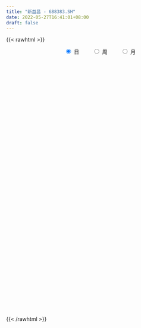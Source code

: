 ```yaml
---
title: "新益昌 - 688383.SH"
date: 2022-05-27T16:41:01+08:00
draft: false
---
```

{{< rawhtml >}}
    <div style="text-align: center">
        <label style="padding: 1rem;"><input style="margin-right: .5rem" type="radio" name="period" value="D" checked onclick="period_change(this)">日</label>
        <label style="padding: 1rem;"><input style="margin-right: .5rem" type="radio" name="period" value="W" onclick="period_change(this)">周</label>
        <label style="padding: 1rem;"><input style="margin-right: .5rem" type="radio" name="period" value="M" onclick="period_change(this)">月</label>
    </div>
    <div id="chart" style="height: 700px;"></div> 
    <script type="text/javascript">
        const D_v = [31404.75,16351.56,19455.11,16483.7,15558.2,25021.98,15940.44,15483.28,14411.2,16862.56,26084.08,29515.45,23169.97,27261.58,18315.02,18889.38,17519.26,16087.8,14734.03,14276.02,18270.95,21196.52,15269.66,16580.1,15384.75,16151.44,13038.47,8893.87,14015.18,21199.2,10646.57,11184.3,10819.74,9390.0,16556.42,15435.05,11067.27,8797.71,13297.95,10973.95,13523.64,16883.72,9281.87,7780.94,12991.31,15340.38,31327.19,19945.08,23242.19,25419.22,26853.98,31761.41,30142.75,15340.8,26207.62,22211.7,9803.59,10800.63,17010.48,17370.1,11256.72,17904.25,16397.84,25477.28,14022.96,11879.65,14150.5,9785.07,12748.46,9013.14,7196.49,8900.14,5741.16,7826.05,6472.16,7876.04,7375.06,6419.36,9622.27,7950.13,6999.28,10208.68,11748.69,16795.93,8643.12,5875.36,6264.0,6920.66,8463.85,9010.93,8912.65,6151.01,7303.03,8832.55,7699.36,6417.32,6814.95,6954.3,5585.64,7138.38,9784.05,5937.79,26338.94,9676.67,8092.71,6282.72,8802.97,8351.29,6245.04,10428.5,7797.22,14326.71,10274.61,7120.0,7423.99,4576.09,5640.44,12399.8,9103.33,7702.27,11990.84,13901.15,11759.64,10203.63,10783.64,15805.1,16218.54,13604.64,20715.54,12754.35,8295.85,9204.01,13205.37,10924.89,10962.14,9248.11,12858.98,12373.65,6210.03,22622.54,10911.73,20326.15,10949.96,11419.84,5799.81,12294.47,11257.08,6985.64,10703.61,7754.73,7727.02,8147.6,10849.76,10946.46,11491.14,8327.55,6468.4,8347.81,8370.77,6614.71,4325.42,5863.91,5299.47,5416.82,4684.1,4394.07,14162.89,10006.03,7539.8,4441.07,3777.71,6165.71,5053.68,5224.85,5896.58,6571.9,6100.68,13379.88,6417.54,10019.21,11502.81,7346.67,9141.06,10422.97,8154.52,12759.94,8440.48,15107.91,9070.12,9293.63,8468.22,10137.33,5853.17,11761.37,11433.05,6709.3,8688.41,6857.29,7611.29,10324.98,6627.69,9742.57,14801.07,13284.4,5548.24,10743.27,4831.92,4540.47,3766.02,5534.33,4545.94,6495.07,6262.66,4009.15,4532.64,4842.54,4939.91,5529.59,6743.88,8226.14,8180.9,8843.31,7894.01,9615.37,5658.63,3521.55,4228.23,3977.37,6048.2,10803.17,11710.85,7699.64,13527.36,8855.12,9277.06,3819.78,5369.58,6600.4,3591.39,3337.79,8122.28,3260.37,6052.92,4458.79,5063.95,4292.03,8968.22,4431.84,4896.68,3678.12]
const D_histogram = [0.0,0.1257207977,0.1746687641,0.351222427,0.3743393033,0.5902285015,1.0999905396,1.7085571668,2.0675640732,2.5114629541,2.3177872613,1.5513109893,0.8645098945,0.2233899144,-0.0050014592,-0.5945133574,-0.9492556993,-1.0544026965,-1.1470790306,-1.2321244426,-1.1347272963,-0.075446853,0.6302607202,0.7861926259,0.6539400642,0.8832080503,0.8055627119,0.4343996889,0.8211739572,2.1375796169,2.8517145595,2.6153736833,2.2696302233,1.9461243901,0.9681452969,0.3916368074,0.0156809661,-0.2914810707,-0.4162282834,-0.3540592776,-0.7489931045,-1.5733076899,-1.995815245,-2.5156665668,-2.4381327921,-0.7912867496,1.1739061909,2.1869670586,3.1386633974,3.3030710193,4.3682448097,5.3686971286,4.7029215157,3.9576410282,2.2085086198,1.5161107037,0.6356581478,-0.1201226709,-1.2460737251,-1.7725350169,-1.8009887203,-1.4357614878,-1.6903455542,-2.8912141293,-3.5396885129,-3.5650221513,-2.6312870699,-1.9741120384,-0.9120479526,-0.5636726099,-0.3126496653,-0.5039578604,-0.7481823336,-1.1616754822,-1.633326734,-2.0064074397,-2.452481504,-2.6421931494,-2.241716245,-2.301518318,-2.2821403405,-2.7360821105,-2.707439693,-3.2836079522,-3.2139128681,-3.2501018972,-3.3254833629,-3.3309358554,-2.6069369273,-1.8955326378,-0.9952515203,-0.4235631923,-0.342104575,0.0718791387,0.8855686003,0.8833917472,0.7623395423,0.5630905042,1.0310904876,1.2490583133,1.2973140897,1.2968906399,0.2361961051,-0.6075520369,-1.2001457235,-1.5166430551,-1.493259864,-1.2636029631,-1.2641756589,-1.4329438907,-1.0785421149,-0.3370427817,0.2975491702,0.8599070619,1.3844791868,1.5956137644,1.6574901435,1.8459838413,1.5911235191,1.5550399682,1.8624743519,1.784117207,1.1908550519,0.7844311799,0.3544491216,0.5204707942,1.069950146,1.4430714044,1.7402420395,1.87836632,1.7068086123,1.7176702139,1.796902922,1.927332893,1.5636136334,1.3606941252,0.7759772065,-0.082977378,-0.4482941855,-0.0028509487,0.3926245815,0.1684541148,-0.005790842,-0.3750832287,-0.5694450973,-1.0504721269,-1.7199409239,-2.0830479268,-2.1390916764,-2.2437496879,-2.4837878432,-2.570264458,-2.1429435794,-1.750611022,-1.0713151054,-0.6161048121,-0.3448655235,-0.1710978346,0.0094385176,0.0858144317,0.1948135232,0.1100566743,0.2271379274,0.0645735311,0.088657235,0.2218820104,0.6744862566,0.4379166466,0.0201057236,-0.2603418161,-0.3385658445,-0.2628316183,-0.2937196956,-0.262788942,-0.4155811283,-0.257841137,-0.4473007579,-0.9321336466,-1.2203724809,-1.6993503906,-1.5847725246,-1.1803318212,-0.8252347625,-0.1961582162,-0.0143711132,0.2036750685,0.2672654312,0.9186958076,1.0650422165,1.4016356895,1.4530887797,1.2751398981,0.9611047307,0.5007401629,0.1184315717,-0.3374951172,-0.6496068042,-0.8690522778,-0.8401569951,-0.7815653625,-0.8039299601,-0.7151256633,-0.1518733374,0.4740804766,0.8010300535,1.1985732817,1.2511163653,1.3275121052,1.2484545491,0.8607479054,0.570449822,0.3666104512,0.3633815444,0.2057110669,0.0668879467,0.0031624153,-0.1122682746,-0.4637599206,-0.9743597035,-1.1912992767,-1.5917204063,-1.6377165139,-1.4841399536,-1.1699380652,-1.0049891457,-0.8895294626,-0.8997349265,-0.8252986921,-1.0967775975,-0.9786630467,0.0963523106,0.5683956252,1.2127404701,1.601792435,1.9088944748,1.9897435898,2.2435640379,2.1815000012,2.093949331,1.8696257646,1.9199854344,1.8859681972,1.8865327922,1.8833833937,1.753801413,1.7436898005,1.2376767146,0.7744846409,0.4206366386,0.2594894617]
const D_fast = [0.0,0.1571509972,0.2497661545,0.5141254242,0.6308271263,0.9942734499,1.7790331229,2.8147390418,3.6906369665,4.7624015859,5.1481727084,4.7695241838,4.2988505626,3.7135780611,3.4839363227,2.7457960852,2.1537398184,1.784992147,1.4055460553,1.0124695326,0.8261848549,1.8666035849,2.7298763382,3.0823564003,3.1135888547,3.5636588533,3.687404193,3.4248410922,4.0169088498,5.8677094138,7.2947729962,7.7122755409,7.9339396366,8.096964901,7.3610221321,6.8824228443,6.5103872446,6.1303549401,5.9015506566,5.8752048429,5.29302274,4.0753812321,3.1539198657,2.0051519022,1.4731524788,2.922176834,5.1808463221,6.7406489545,8.4770111427,9.4671865194,11.6244215122,13.9670481133,14.4770028793,14.7211326489,13.5241273954,13.2107571553,12.4892191363,11.7034076499,10.2659381644,9.2963431184,8.8176422349,8.8239290955,8.1467586405,6.2230865331,4.6896900213,3.7731008451,4.0490141589,4.2126611808,5.0467132785,5.2541704687,5.427030997,5.1097333368,4.6784632801,3.9745512611,3.0945683257,2.2198857602,1.1606913198,0.3104313871,0.1504792303,-0.4847024223,-1.0358595299,-2.1738218275,-2.8220393333,-4.2191095805,-4.9528927134,-5.8016072168,-6.7083595233,-7.5465459797,-7.4742812834,-7.2367601534,-6.5852919159,-6.119494386,-6.1235619124,-5.6916084141,-4.6565268024,-4.4378557186,-4.3683230379,-4.4267994501,-3.7010268448,-3.1707944407,-2.7982101418,-2.4744109317,-3.4760564403,-4.4716925915,-5.364322709,-6.0599808043,-6.4099125792,-6.4961564191,-6.8127730296,-7.3397772341,-7.255010987,-6.5977723492,-5.8887931047,-5.1114584476,-4.240766526,-3.6307285073,-3.1544795923,-2.5044899342,-2.3615693766,-2.0088929355,-1.2358399638,-0.8681678069,-1.163716199,-1.374032276,-1.715402054,-1.4192626829,-0.6022957946,0.131593315,0.8638244599,1.4715403204,1.7266847658,2.1669639209,2.6954223595,3.3076855537,3.3348697025,3.4721237255,3.0814011086,2.2017021795,1.7243118256,2.1690423252,2.6626740008,2.4806170628,2.3049243955,1.8418612016,1.5051380587,0.7614929974,-0.3379610306,-1.2218300152,-1.8126466839,-2.4782421174,-3.3392272334,-4.0682699627,-4.176684979,-4.2220051771,-3.8105380369,-3.5093539466,-3.3243310388,-3.1933378086,-3.0104418271,-2.912612305,-2.7549098327,-2.812152513,-2.638286778,-2.7847077916,-2.738459779,-2.549764501,-1.9285386905,-2.0556291389,-2.468413631,-2.8139466248,-2.9768121142,-2.9667857927,-3.0711037938,-3.1058702757,-3.3625577441,-3.2692780371,-3.5705628474,-4.2884291478,-4.8817611023,-5.7855766097,-6.0671918748,-5.9578341268,-5.8090457586,-5.2290087663,-5.0508144417,-4.7818494929,-4.6514427724,-3.7703384442,-3.357731481,-2.6707290857,-2.2560038005,-2.1151677076,-2.1889266923,-2.5241062194,-2.8768069177,-3.4171073859,-3.891620774,-4.328329317,-4.5094732831,-4.6462729912,-4.8696200788,-4.9595971978,-4.4343132062,-3.6898392731,-3.1626321828,-2.4654456342,-2.1001234592,-1.691849693,-1.4587936118,-1.6313132792,-1.7789989071,-1.8911856651,-1.8035691858,-1.9098118965,-2.03191303,-2.0948479577,-2.2383457163,-2.7057773423,-3.4599670511,-3.9747314435,-4.7730826746,-5.2285079107,-5.4459663389,-5.4242489667,-5.5105473337,-5.6174700162,-5.8526092118,-5.9844976503,-6.5301709552,-6.656722166,-5.557618731,-4.9434765101,-3.9959465477,-3.2064464741,-2.4221208156,-1.8438358031,-1.0291243455,-0.5458133819,-0.1098767194,0.1332061554,0.6635621837,1.1010369958,1.5732347889,2.0409312388,2.3497996114,2.775610449,2.5790165418,2.3094456282,2.0607567857,1.9644819741]
const D_slow = [0.0,0.0314301994,0.0750973904,0.1629029972,0.256487823,0.4040449484,0.6790425833,1.106181875,1.6230728933,2.2509386318,2.8303854471,3.2182131945,3.4343406681,3.4901881467,3.4889377819,3.3403094425,3.1029955177,2.8393948436,2.5526250859,2.2445939753,1.9609121512,1.9420504379,2.099615618,2.2961637745,2.4596487905,2.6804508031,2.881841481,2.9904414033,3.1957348926,3.7301297968,4.4430584367,5.0969018575,5.6643094133,6.1508405109,6.3928768351,6.490786037,6.4947062785,6.4218360108,6.31777894,6.2292641206,6.0420158444,5.648688922,5.1497351107,4.520818469,3.911285271,3.7134635836,4.0069401313,4.5536818959,5.3383477453,6.1641155001,7.2561767025,8.5983509847,9.7740813636,10.7634916207,11.3156187756,11.6946464516,11.8535609885,11.8235303208,11.5120118895,11.0688781353,10.6186309552,10.2596905833,9.8371041947,9.1143006624,8.2293785342,7.3381229964,6.6803012289,6.1867732193,5.9587612311,5.8178430786,5.7396806623,5.6136911972,5.4266456138,5.1362267432,4.7278950597,4.2262931998,3.6131728238,2.9526245365,2.3921954752,1.8168158957,1.2462808106,0.562260283,-0.1145996403,-0.9355016283,-1.7389798454,-2.5515053196,-3.3828761604,-4.2156101242,-4.8673443561,-5.3412275155,-5.5900403956,-5.6959311937,-5.7814573374,-5.7634875527,-5.5420954027,-5.3212474659,-5.1306625803,-4.9898899542,-4.7321173323,-4.419852754,-4.0955242316,-3.7713015716,-3.7122525453,-3.8641405546,-4.1641769855,-4.5433377492,-4.9166527152,-5.232553456,-5.5485973707,-5.9068333434,-6.1764688721,-6.2607295675,-6.186342275,-5.9713655095,-5.6252457128,-5.2263422717,-4.8119697358,-4.3504737755,-3.9526928957,-3.5639329037,-3.0983143157,-2.6522850139,-2.354571251,-2.158463456,-2.0698511756,-1.9397334771,-1.6722459406,-1.3114780895,-0.8764175796,-0.4068259996,0.0198761535,0.449293707,0.8985194375,1.3803526607,1.7712560691,2.1114296004,2.305423902,2.2846795575,2.1726060111,2.1718932739,2.2700494193,2.312162948,2.3107152375,2.2169444303,2.074583156,1.8119651243,1.3819798933,0.8612179116,0.3264449925,-0.2344924295,-0.8554393903,-1.4980055048,-2.0337413996,-2.4713941551,-2.7392229315,-2.8932491345,-2.9794655154,-3.022239974,-3.0198803446,-2.9984267367,-2.9497233559,-2.9222091873,-2.8654247054,-2.8492813227,-2.8271170139,-2.7716465113,-2.6030249472,-2.4935457855,-2.4885193546,-2.5536048087,-2.6382462698,-2.7039541743,-2.7773840982,-2.8430813337,-2.9469766158,-3.0114369001,-3.1232620895,-3.3562955012,-3.6613886214,-4.0862262191,-4.4824193502,-4.7775023055,-4.9838109962,-5.0328505502,-5.0364433285,-4.9855245614,-4.9187082036,-4.6890342517,-4.4227736976,-4.0723647752,-3.7090925803,-3.3903076057,-3.1500314231,-3.0248463823,-2.9952384894,-3.0796122687,-3.2420139697,-3.4592770392,-3.669316288,-3.8647076286,-4.0656901186,-4.2444715345,-4.2824398688,-4.1639197497,-3.9636622363,-3.6640189159,-3.3512398245,-3.0193617982,-2.7072481609,-2.4920611846,-2.3494487291,-2.2577961163,-2.1669507302,-2.1155229635,-2.0988009768,-2.098010373,-2.1260774416,-2.2420174218,-2.4856073476,-2.7834321668,-3.1813622684,-3.5907913968,-3.9618263853,-4.2543109015,-4.505558188,-4.7279405536,-4.9528742853,-5.1591989583,-5.4333933577,-5.6780591193,-5.6539710417,-5.5118721354,-5.2086870178,-4.8082389091,-4.3310152904,-3.8335793929,-3.2726883835,-2.7273133831,-2.2038260504,-1.7364196093,-1.2564232507,-0.7849312014,-0.3132980033,0.1575478451,0.5959981984,1.0319206485,1.3413398272,1.5349609874,1.640120147,1.7049925124]
const D_data = [['2021-05-18', 94.45, 96.01, 90.58, 98.98],['2021-05-19', 94.0, 97.98, 93.0, 98.8],['2021-05-20', 97.0, 97.62, 95.62, 103.66],['2021-05-21', 95.8, 100.06, 93.4, 101.0],['2021-05-24', 98.91, 99.0, 94.0, 101.08],['2021-05-25', 98.04, 102.5, 97.19, 107.76],['2021-05-26', 102.11, 108.91, 101.0, 108.91],['2021-05-27', 108.0, 114.44, 107.83, 119.45],['2021-05-28', 114.99, 115.65, 109.8, 118.99],['2021-05-31', 115.5, 121.01, 112.05, 123.51],['2021-06-01', 120.94, 116.0, 109.88, 121.01],['2021-06-02', 113.77, 108.2, 104.0, 114.89],['2021-06-03', 106.88, 106.7, 103.1, 109.3],['2021-06-04', 106.0, 104.6, 100.0, 108.88],['2021-06-07', 105.27, 108.0, 105.27, 112.0],['2021-06-08', 108.0, 101.5, 100.0, 109.99],['2021-06-09', 99.0, 101.72, 97.5, 104.15],['2021-06-10', 102.0, 103.22, 98.6, 105.76],['2021-06-11', 104.77, 102.34, 98.0, 105.83],['2021-06-15', 104.4, 101.34, 95.08, 104.76],['2021-06-16', 100.45, 103.01, 99.88, 111.0],['2021-06-17', 103.78, 118.0, 100.95, 122.99],['2021-06-18', 116.39, 118.87, 115.32, 121.8],['2021-06-21', 117.0, 115.2, 112.0, 121.8],['2021-06-22', 115.51, 112.57, 107.27, 117.99],['2021-06-23', 112.01, 118.35, 110.51, 121.55],['2021-06-24', 116.87, 115.99, 111.86, 117.44],['2021-06-25', 114.0, 112.01, 110.94, 116.8],['2021-06-28', 112.0, 122.5, 111.58, 125.0],['2021-06-29', 122.81, 140.46, 117.3, 142.68],['2021-06-30', 141.89, 141.01, 135.15, 144.9],['2021-07-01', 141.1, 133.27, 131.95, 142.2],['2021-07-02', 131.21, 133.05, 130.1, 139.55],['2021-07-05', 135.71, 134.05, 131.11, 139.0],['2021-07-06', 135.0, 124.38, 120.0, 138.27],['2021-07-07', 119.9, 126.66, 119.2, 130.85],['2021-07-08', 127.5, 127.68, 122.86, 128.89],['2021-07-09', 125.53, 127.5, 121.93, 130.0],['2021-07-12', 129.89, 129.24, 122.63, 133.0],['2021-07-13', 128.63, 132.0, 128.63, 134.8],['2021-07-14', 134.95, 125.8, 123.54, 137.9],['2021-07-15', 125.0, 117.01, 112.57, 127.66],['2021-07-16', 117.5, 118.0, 115.12, 121.45],['2021-07-19', 118.0, 113.1, 113.1, 120.59],['2021-07-20', 112.0, 118.0, 111.06, 121.27],['2021-07-21', 126.0, 141.6, 125.1, 141.6],['2021-07-22', 149.51, 156.1, 148.88, 161.0],['2021-07-23', 157.32, 154.21, 149.5, 159.32],['2021-07-26', 164.0, 161.62, 156.16, 167.66],['2021-07-27', 165.99, 158.19, 157.01, 175.5],['2021-07-28', 158.11, 176.86, 155.55, 189.83],['2021-07-29', 177.0, 186.7, 173.12, 202.2],['2021-07-30', 189.28, 172.08, 170.27, 189.28],['2021-08-02', 173.59, 172.2, 168.69, 179.99],['2021-08-03', 174.58, 156.9, 156.0, 174.58],['2021-08-04', 153.52, 166.66, 153.52, 169.99],['2021-08-05', 164.1, 162.58, 159.18, 166.66],['2021-08-06', 164.83, 161.6, 159.12, 166.66],['2021-08-09', 160.24, 152.97, 151.0, 161.6],['2021-08-10', 152.98, 156.4, 150.0, 163.66],['2021-08-11', 157.0, 161.25, 150.5, 161.53],['2021-08-12', 160.24, 167.29, 156.69, 168.48],['2021-08-13', 166.0, 160.0, 159.0, 179.0],['2021-08-16', 160.0, 143.7, 139.41, 160.0],['2021-08-17', 143.86, 144.26, 142.18, 151.95],['2021-08-18', 146.95, 148.5, 143.3, 151.88],['2021-08-19', 146.01, 161.5, 145.0, 163.99],['2021-08-20', 163.0, 161.42, 158.67, 169.99],['2021-08-23', 161.6, 170.87, 160.0, 171.95],['2021-08-24', 170.0, 166.0, 160.06, 170.5],['2021-08-25', 162.98, 166.88, 160.15, 169.99],['2021-08-26', 168.0, 161.98, 161.0, 173.9],['2021-08-27', 161.0, 160.42, 158.18, 163.96],['2021-08-30', 163.98, 156.5, 153.88, 168.0],['2021-08-31', 154.92, 152.95, 149.0, 158.88],['2021-09-01', 156.53, 151.07, 145.0, 156.54],['2021-09-02', 148.98, 146.7, 145.01, 152.93],['2021-09-03', 146.43, 146.61, 145.0, 153.15],['2021-09-06', 146.6, 153.0, 144.0, 156.3],['2021-09-07', 152.77, 146.63, 145.88, 154.9],['2021-09-08', 146.63, 145.89, 144.07, 149.87],['2021-09-09', 148.2, 136.89, 135.05, 148.3],['2021-09-10', 135.85, 139.63, 135.18, 142.87],['2021-09-13', 138.58, 128.08, 123.0, 139.25],['2021-09-14', 127.18, 132.0, 127.0, 133.38],['2021-09-15', 130.14, 127.86, 126.69, 133.0],['2021-09-16', 129.79, 124.0, 122.43, 129.79],['2021-09-17', 124.3, 121.44, 118.3, 127.0],['2021-09-22', 121.33, 129.5, 120.39, 130.99],['2021-09-23', 129.54, 130.7, 122.02, 132.96],['2021-09-24', 130.3, 135.5, 128.01, 138.78],['2021-09-27', 135.8, 134.0, 130.98, 137.3],['2021-09-28', 131.6, 128.5, 126.66, 136.0],['2021-09-29', 128.21, 133.08, 124.98, 137.12],['2021-09-30', 132.5, 141.0, 132.5, 144.0],['2021-10-08', 141.88, 132.91, 132.62, 143.0],['2021-10-11', 130.99, 131.0, 128.08, 134.9],['2021-10-12', 132.7, 128.96, 125.13, 132.7],['2021-10-13', 128.8, 138.0, 128.68, 139.6],['2021-10-14', 138.0, 136.99, 132.05, 139.9],['2021-10-15', 135.99, 136.0, 133.2, 138.0],['2021-10-18', 135.5, 136.0, 133.0, 139.39],['2021-10-19', 122.5, 119.91, 118.5, 131.0],['2021-10-20', 120.19, 116.77, 116.0, 120.32],['2021-10-21', 117.35, 114.72, 114.0, 118.78],['2021-10-22', 116.0, 114.0, 113.8, 117.48],['2021-10-25', 114.0, 115.58, 111.8, 116.75],['2021-10-26', 115.5, 117.02, 115.49, 121.5],['2021-10-27', 117.04, 112.97, 112.15, 117.52],['2021-10-28', 112.55, 108.5, 107.57, 115.79],['2021-10-29', 108.35, 113.69, 107.8, 114.55],['2021-11-01', 113.56, 120.06, 112.11, 121.28],['2021-11-02', 119.43, 121.55, 117.36, 123.34],['2021-11-03', 121.0, 123.49, 119.2, 124.5],['2021-11-04', 122.77, 126.04, 121.68, 126.36],['2021-11-05', 126.18, 124.53, 123.05, 127.44],['2021-11-08', 122.33, 123.99, 119.94, 124.68],['2021-11-09', 123.05, 127.01, 122.68, 132.78],['2021-11-10', 127.14, 122.06, 120.2, 127.14],['2021-11-11', 122.0, 124.74, 120.11, 128.45],['2021-11-12', 124.29, 130.68, 123.22, 133.86],['2021-11-15', 133.91, 127.52, 126.69, 139.47],['2021-11-16', 126.53, 120.08, 119.8, 129.33],['2021-11-17', 120.2, 120.18, 116.46, 122.71],['2021-11-18', 120.0, 117.77, 117.01, 122.45],['2021-11-19', 116.52, 124.59, 116.0, 128.32],['2021-11-22', 127.26, 131.72, 124.27, 132.8],['2021-11-23', 135.32, 132.81, 131.75, 138.0],['2021-11-24', 132.0, 134.8, 131.0, 143.88],['2021-11-25', 136.98, 135.35, 128.01, 138.92],['2021-11-26', 135.26, 132.79, 131.96, 137.7],['2021-11-29', 131.0, 136.05, 129.17, 138.0],['2021-11-30', 138.99, 138.66, 137.0, 142.9],['2021-12-01', 139.7, 141.53, 136.48, 144.31],['2021-12-02', 142.0, 136.33, 136.04, 142.8],['2021-12-03', 136.0, 138.26, 133.84, 139.14],['2021-12-06', 140.0, 132.51, 131.53, 141.04],['2021-12-07', 133.1, 125.76, 123.98, 134.4],['2021-12-08', 125.76, 128.73, 125.76, 129.88],['2021-12-09', 129.29, 139.24, 129.0, 150.0],['2021-12-10', 138.0, 141.37, 138.0, 147.0],['2021-12-13', 140.49, 134.62, 131.08, 140.49],['2021-12-14', 133.99, 134.56, 131.33, 138.0],['2021-12-15', 134.76, 130.81, 129.51, 136.41],['2021-12-16', 129.1, 131.4, 129.1, 132.26],['2021-12-17', 131.0, 125.6, 125.49, 131.4],['2021-12-20', 126.23, 119.23, 119.0, 126.61],['2021-12-21', 120.3, 118.9, 118.1, 120.9],['2021-12-22', 118.77, 120.0, 117.0, 125.1],['2021-12-23', 119.8, 117.2, 117.13, 121.55],['2021-12-24', 117.0, 112.59, 112.23, 118.3],['2021-12-27', 112.34, 111.43, 109.41, 114.87],['2021-12-28', 112.86, 116.65, 111.01, 116.99],['2021-12-29', 116.58, 116.55, 111.77, 117.88],['2021-12-30', 116.01, 121.55, 115.86, 122.7],['2021-12-31', 120.33, 120.74, 119.51, 124.85],['2022-01-04', 121.46, 119.6, 118.5, 122.88],['2022-01-05', 116.5, 118.95, 114.63, 121.29],['2022-01-06', 117.87, 119.5, 117.52, 122.55],['2022-01-07', 119.19, 118.5, 117.5, 123.97],['2022-01-10', 117.01, 119.1, 116.0, 120.43],['2022-01-11', 119.0, 116.44, 114.47, 120.0],['2022-01-12', 116.91, 118.78, 115.08, 120.0],['2022-01-13', 117.92, 114.86, 113.82, 118.2],['2022-01-14', 114.29, 116.48, 113.08, 118.48],['2022-01-17', 115.0, 118.0, 115.0, 118.82],['2022-01-18', 119.2, 123.57, 119.2, 127.8],['2022-01-19', 122.88, 115.6, 115.6, 123.52],['2022-01-20', 115.57, 111.38, 111.0, 116.54],['2022-01-21', 111.0, 110.75, 108.15, 113.31],['2022-01-24', 111.85, 111.7, 110.2, 114.73],['2022-01-25', 111.11, 113.0, 110.82, 114.89],['2022-01-26', 112.02, 111.17, 109.51, 114.14],['2022-01-27', 111.6, 111.32, 110.8, 114.6],['2022-01-28', 113.44, 108.0, 107.01, 113.44],['2022-02-07', 109.5, 111.21, 108.0, 114.96],['2022-02-08', 112.33, 106.05, 104.0, 112.33],['2022-02-09', 105.66, 99.5, 96.2, 106.65],['2022-02-10', 99.51, 98.5, 96.68, 100.35],['2022-02-11', 98.88, 92.3, 91.66, 99.24],['2022-02-14', 92.0, 96.82, 90.1, 97.43],['2022-02-15', 97.04, 100.09, 96.59, 101.3],['2022-02-16', 100.9, 100.03, 99.59, 105.9],['2022-02-17', 99.22, 105.01, 99.22, 106.66],['2022-02-18', 103.55, 100.8, 100.24, 105.63],['2022-02-21', 100.8, 101.7, 98.35, 101.7],['2022-02-22', 100.0, 100.01, 98.0, 103.57],['2022-02-23', 100.43, 109.11, 100.43, 110.5],['2022-02-24', 109.32, 105.09, 103.71, 109.77],['2022-02-25', 106.7, 109.17, 106.0, 110.41],['2022-02-28', 109.39, 107.24, 106.33, 111.25],['2022-03-01', 108.2, 104.61, 103.52, 108.2],['2022-03-02', 104.01, 102.0, 101.1, 104.45],['2022-03-03', 102.66, 98.21, 97.08, 103.35],['2022-03-04', 98.83, 96.72, 96.0, 101.3],['2022-03-07', 97.88, 93.0, 92.11, 97.88],['2022-03-08', 93.38, 91.87, 90.33, 94.72],['2022-03-09', 91.7, 90.5, 87.93, 94.42],['2022-03-10', 93.33, 91.9, 91.02, 94.8],['2022-03-11', 90.31, 91.32, 87.18, 91.82],['2022-03-14', 94.0, 89.2, 88.88, 94.0],['2022-03-15', 88.0, 89.57, 86.72, 92.33],['2022-03-16', 91.19, 96.33, 89.0, 96.9],['2022-03-17', 99.5, 99.87, 97.5, 102.72],['2022-03-18', 97.5, 98.64, 97.38, 99.94],['2022-03-21', 98.78, 101.75, 96.0, 103.35],['2022-03-22', 101.75, 99.13, 99.01, 101.75],['2022-03-23', 98.98, 100.36, 98.05, 101.48],['2022-03-24', 98.98, 99.03, 97.31, 100.79],['2022-03-25', 99.05, 94.37, 93.5, 100.89],['2022-03-28', 96.98, 93.98, 92.61, 96.98],['2022-03-29', 94.01, 93.77, 91.4, 97.21],['2022-03-30', 94.95, 95.7, 92.4, 97.2],['2022-03-31', 95.7, 93.25, 92.5, 95.9],['2022-04-01', 93.2, 92.49, 90.05, 94.8],['2022-04-06', 92.4, 92.61, 88.03, 94.5],['2022-04-07', 92.0, 91.13, 88.23, 92.3],['2022-04-08', 91.32, 86.36, 86.07, 91.87],['2022-04-11', 85.53, 81.11, 81.02, 85.53],['2022-04-12', 80.06, 81.57, 77.68, 81.96],['2022-04-13', 81.5, 76.05, 75.36, 81.5],['2022-04-14', 76.8, 77.5, 73.3, 78.0],['2022-04-15', 75.69, 78.5, 73.6, 78.85],['2022-04-18', 77.03, 80.13, 75.8, 82.38],['2022-04-19', 80.15, 78.06, 77.13, 81.36],['2022-04-20', 78.06, 76.78, 75.88, 78.99],['2022-04-21', 76.12, 74.08, 73.7, 78.45],['2022-04-22', 72.51, 73.9, 72.12, 75.32],['2022-04-25', 71.32, 67.5, 67.06, 72.47],['2022-04-26', 69.0, 70.34, 67.26, 71.51],['2022-04-27', 69.1, 84.41, 68.29, 84.41],['2022-04-28', 84.2, 80.52, 78.71, 84.35],['2022-04-29', 82.8, 85.66, 79.5, 88.5],['2022-05-05', 85.66, 85.68, 83.78, 89.25],['2022-05-06', 83.1, 87.3, 82.21, 89.7],['2022-05-09', 86.51, 86.5, 85.52, 87.7],['2022-05-10', 84.11, 90.77, 84.11, 91.8],['2022-05-11', 90.3, 88.68, 88.34, 94.34],['2022-05-12', 88.68, 89.32, 88.04, 91.3],['2022-05-13', 87.62, 88.07, 87.1, 89.6],['2022-05-16', 89.3, 92.35, 89.3, 94.27],['2022-05-17', 93.74, 92.72, 90.7, 93.74],['2022-05-18', 91.76, 94.5, 91.72, 96.95],['2022-05-19', 94.5, 95.95, 92.35, 96.58],['2022-05-20', 94.3, 95.52, 92.0, 96.79],['2022-05-23', 95.5, 98.16, 93.06, 98.56],['2022-05-24', 98.0, 91.91, 91.0, 100.68],['2022-05-25', 91.91, 90.83, 89.71, 93.48],['2022-05-26', 91.29, 90.69, 89.28, 92.35],['2022-05-27', 90.9, 92.22, 90.9, 95.75]]
const W_v = [304741.87,101492.21,176064.66,136906.7,86415.1,122893.64,85545.49,69013.15,70048.63,67864.99,61246.45,63961.13,87384.9,137419.55,84364.34,79939.39,75315.46,43599.39,35968.67,46529.05,44499.07,26387.43,29985.95,6417.32,36277.32,56328.83,41625.02,43721.4,46836.68,62453.16,71588.92,53544.52,64976.93,60790.23,44428.08,49762.51,29801.69,25589.72,40543.86,26118.53,42489.21,46568.03,54672.08,47653.14,40191.27,50003.97,29416.01,25845.46,15312.04,39888.24,27001.15,49789.22,18132.18,22718.94,26958.31,26266.89]
const W_histogram = [0.0,-0.0797720798,0.4636289641,1.3967981128,2.8993268975,2.9732435135,2.7020395093,3.4217129571,3.2242287914,4.2354045989,4.2445725305,3.3634667282,4.879983011,6.6382456548,6.6314985273,6.0704174928,5.3701971348,4.4527951408,2.6197065389,0.7386806473,-1.7908645373,-2.5320847118,-2.6540694982,-3.2427677858,-3.3722601122,-4.8006419587,-5.573117694,-5.169720517,-4.3379777302,-4.0525986213,-3.2034386173,-2.2123469788,-1.3298173031,-1.7634423968,-2.8191204636,-2.852541782,-2.9000443816,-2.9332330167,-3.1857882346,-3.3651611209,-4.30803058,-4.1258117868,-3.2468544208,-3.2985547355,-3.4734304354,-2.8966654728,-2.6120663144,-2.3670325358,-2.4254727717,-2.7759375222,-3.0766931324,-2.2794565245,-1.4764515416,-0.7640821369,0.2821785541,0.7961860923]
const W_fast = [0.0,-0.0997150997,0.5595931851,1.841961862,4.0693223711,4.8865498655,5.2908557387,6.8659574258,7.4745304578,9.544557415,10.6148684793,10.574629359,13.3111413946,16.7289654521,18.3800929564,19.3366162951,19.9789452208,20.174742012,18.9965800448,17.3002243151,14.3229629961,12.9487216437,12.1632194828,10.7638292487,9.7912718943,7.162729558,4.9969743993,4.1079414471,3.8551898013,3.1274192549,3.1757196045,3.6137244984,4.1637998482,3.2893141554,1.5288559727,0.7822992087,0.0097855138,-0.7567113756,-1.8057136521,-2.8263768186,-4.8462539226,-5.6954880763,-5.6282443154,-6.504583314,-7.5478166227,-7.6952180284,-8.0636354485,-8.4103598038,-9.0751682326,-10.1196173637,-11.1895462571,-10.9621737803,-10.5282816827,-10.0069328122,-8.8901274828,-8.1770734214]
const W_slow = [0.0,-0.0199430199,0.0959642211,0.4451637493,1.1699954736,1.913306352,2.5888162293,3.4442444686,4.2503016665,5.3091528162,6.3702959488,7.2111626308,8.4311583836,10.0907197973,11.7485944291,13.2661988023,14.608748086,15.7219468712,16.3768735059,16.5615436678,16.1138275334,15.4808063555,14.817288981,14.0065970345,13.1635320065,11.9633715168,10.5700920933,9.277661964,8.1931675315,7.1800178762,6.3791582218,5.8260714771,5.4936171514,5.0527565522,4.3479764363,3.6348409908,2.9098298954,2.1765216412,1.3800745825,0.5387843023,-0.5382233427,-1.5696762894,-2.3813898946,-3.2060285785,-4.0743861873,-4.7985525555,-5.4515691341,-6.0433272681,-6.649695461,-7.3436798415,-8.1128531246,-8.6827172558,-9.0518301412,-9.2428506754,-9.1723060368,-8.9732595138]
const W_data = [['2021-04-30', 48.15, 82.4, 48.0, 83.99],['2021-05-07', 81.89, 81.15, 75.29, 90.22],['2021-05-14', 80.0, 90.38, 73.53, 90.38],['2021-05-21', 91.0, 100.06, 87.0, 103.66],['2021-05-28', 98.91, 115.65, 94.0, 119.45],['2021-06-04', 115.5, 104.6, 100.0, 123.51],['2021-06-11', 105.27, 102.34, 97.5, 112.0],['2021-06-18', 104.4, 118.87, 95.08, 122.99],['2021-06-25', 117.0, 112.01, 107.27, 121.8],['2021-07-02', 112.0, 133.05, 111.58, 144.9],['2021-07-09', 135.71, 127.5, 119.2, 139.0],['2021-07-16', 129.89, 118.0, 112.57, 137.9],['2021-07-23', 118.0, 154.21, 111.06, 161.0],['2021-07-30', 164.0, 172.08, 155.55, 202.2],['2021-08-06', 173.59, 161.6, 153.52, 179.99],['2021-08-13', 160.24, 160.0, 150.0, 179.0],['2021-08-20', 160.0, 161.42, 139.41, 169.99],['2021-08-27', 161.6, 160.42, 158.18, 173.9],['2021-09-03', 163.98, 146.61, 145.0, 168.0],['2021-09-10', 146.6, 139.63, 135.05, 156.3],['2021-09-17', 138.58, 121.44, 118.3, 139.25],['2021-09-24', 121.33, 135.5, 120.39, 138.78],['2021-09-30', 135.8, 141.0, 124.98, 144.0],['2021-10-08', 141.88, 132.91, 132.62, 143.0],['2021-10-15', 130.99, 136.0, 125.13, 139.9],['2021-10-22', 135.5, 114.0, 113.8, 139.39],['2021-10-29', 114.0, 113.69, 107.57, 121.5],['2021-11-05', 113.56, 124.53, 112.11, 127.44],['2021-11-12', 122.33, 130.68, 119.94, 133.86],['2021-11-19', 133.91, 124.59, 116.0, 139.47],['2021-11-26', 127.26, 132.79, 124.27, 143.88],['2021-12-03', 131.0, 138.26, 129.17, 144.31],['2021-12-10', 140.0, 141.37, 123.98, 150.0],['2021-12-17', 140.49, 125.6, 125.49, 140.49],['2021-12-24', 126.23, 112.59, 112.23, 126.61],['2021-12-31', 112.34, 120.74, 109.41, 124.85],['2022-01-07', 121.46, 118.5, 114.63, 123.97],['2022-01-14', 117.01, 116.48, 113.08, 120.43],['2022-01-21', 115.0, 110.75, 108.15, 127.8],['2022-01-28', 111.85, 108.0, 107.01, 114.89],['2022-02-11', 109.5, 92.3, 91.66, 114.96],['2022-02-18', 92.0, 100.8, 90.1, 106.66],['2022-02-25', 100.8, 109.17, 98.0, 110.5],['2022-03-04', 109.39, 96.72, 96.0, 111.25],['2022-03-11', 97.88, 91.32, 87.18, 97.88],['2022-03-18', 94.0, 98.64, 86.72, 102.72],['2022-03-25', 98.78, 94.37, 93.5, 103.35],['2022-04-01', 96.98, 92.49, 90.05, 97.21],['2022-04-08', 92.4, 86.36, 86.07, 94.5],['2022-04-15', 85.53, 78.5, 73.3, 85.53],['2022-04-22', 77.03, 73.9, 72.12, 82.38],['2022-04-29', 71.32, 85.66, 67.06, 88.5],['2022-05-06', 85.66, 87.3, 82.21, 89.7],['2022-05-13', 86.51, 88.07, 84.11, 94.34],['2022-05-20', 89.3, 95.52, 89.3, 96.95],['2022-05-27', 95.5, 92.22, 89.28, 100.68]]
const M_v = [304741.87,517741.23,376499.3,372016.07,297516.7899999999,169071.96,140648.49,247009.5400000001,251092.89,122053.8,152197.54,180108.99,136523.29,94076.32]
const M_histogram = [0.0,2.464,5.1499578348,8.5289559351,8.9421196441,7.9125270167,5.0343420496,4.4732876095,2.6466419659,0.4470473237,-1.1074814386,-3.0179879559,-4.6361508715,-5.0726650388]
const M_fast = [0.0,3.08,7.0534472934,12.5646843776,15.2133779976,16.1619171244,14.5423176696,15.0995851319,13.9345999797,11.8467671685,10.0153680466,7.3503645403,4.5731639068,2.8684834798]
const M_slow = [0.0,0.616,1.9034894587,4.0357284425,6.2712583535,8.2493901077,9.5079756201,10.6262975224,11.2879580139,11.3997198448,11.1228494852,10.3683524962,9.2093147783,7.9411485186]
const M_data = [['2021-04-30', 48.15, 82.4, 48.0, 83.99],['2021-05-31', 81.89, 121.01, 73.53, 123.51],['2021-06-30', 120.94, 141.01, 95.08, 144.9],['2021-07-30', 141.1, 172.08, 111.06, 202.2],['2021-08-31', 173.59, 152.95, 139.41, 179.99],['2021-09-30', 156.53, 141.0, 118.3, 156.54],['2021-10-29', 141.88, 113.69, 107.57, 143.0],['2021-11-30', 113.56, 138.66, 112.11, 143.88],['2021-12-31', 139.7, 120.74, 109.41, 150.0],['2022-01-28', 121.46, 108.0, 107.01, 127.8],['2022-02-28', 109.5, 107.24, 90.1, 114.96],['2022-03-31', 108.2, 93.25, 86.72, 108.2],['2022-04-29', 93.2, 85.66, 67.06, 94.8],['2022-05-31', 85.66, 92.22, 82.21, 100.68]]
        const D_a = [null,null,null,null,null,null,null,null,null,123.51,null,null,null,null,null,null,null,null,null,95.08,null,null,null,null,null,null,null,null,null,null,144.9,null,null,null,null,null,null,null,null,null,null,null,null,null,111.06,null,null,null,null,null,null,202.2,null,null,null,null,null,null,null,null,null,null,null,139.41,null,null,null,null,null,null,null,173.9,null,null,null,null,null,null,null,null,null,null,null,null,null,null,null,118.3,null,null,null,null,null,null,144.0,null,null,null,null,null,null,null,null,null,null,null,null,null,null,107.57,null,null,null,null,null,null,null,null,null,null,null,null,null,null,null,null,null,null,null,null,null,null,null,144.31,null,null,null,null,null,null,null,null,null,null,null,null,null,null,null,null,null,109.41,null,null,null,124.85,null,null,null,null,null,null,null,null,null,null,null,null,null,108.15,null,null,null,null,null,114.96,null,null,null,null,90.1,null,null,null,null,null,null,null,null,null,111.25,null,null,null,null,null,null,null,null,null,null,86.72,null,null,null,null,101.75,null,null,null,null,null,null,null,null,null,null,null,null,null,null,null,null,null,null,null,null,null,67.06,null,null,null,null,null,null,null,null,null,null,null,null,null,null,null,null,null,100.68,null,null,null]
const W_a = [null,null,null,null,null,null,null,null,null,null,null,null,null,202.2,null,null,null,null,null,null,null,null,null,null,null,null,107.57,null,null,null,null,null,150.0,null,null,null,null,null,null,null,null,null,null,null,null,null,null,null,null,null,null,67.06,null,null,null,null]
const M_a = [null,null,null,202.2,null,null,null,null,null,null,null,null,67.06,null]
        const D_b = [[{ coord: ['2021-05-31', 123.51] }, { coord: ['2021-07-20', 111.06] }],[{ coord: ['2021-07-29', 173.9] }, { coord: ['2021-12-01', 139.41] }],[{ coord: ['2021-12-27', 114.96] }, { coord: ['2022-02-28', 109.41] }],[{ coord: ['2022-03-15', 100.68] }, { coord: ['2022-05-24', 86.72] }]]
const W_b = [[{ coord: ['2021-07-30', 150.0] }, { coord: ['2022-04-29', 107.57] }]]
const M_b = []
    </script>
{{< /rawhtml >}}